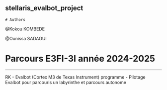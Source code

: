  stellaris_evalbot_project
------------------------------------------------------------
    # Authors
@Kokou KOMBEDE

@Ounissa SADAOUI

  #  Parcours E3FI-3I année 2024-2025
-------------------------------------------------------------
   RK - Evalbot (Cortex M3 de Texas Instrument)
 programme - Pilotage  Evalbot pour parcouris un labyrinthe
 et parcours autonome 
